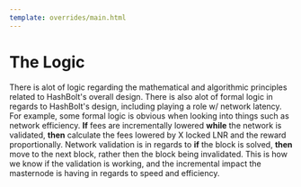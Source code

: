 ```yaml
---
template: overrides/main.html
---
```


# The Logic

There is alot of logic regarding the mathematical and algorithmic principles related to HashBolt's overall design. There is also alot of formal logic in regards to HashBolt's design, including playing a role w/ network latency. For example, some formal logic is obvious when looking into things such as network efficiency. **If** fees are incrementally lowered **while** the network is validated, **then** calculate the fees lowered by X locked LNR and the reward proportionally. Network validation is in regards to **if** the block is solved, **then** move to the next block, rather then the block being invalidated. This is how we know if the validation is working, and the incremental impact the masternode is having in regards to speed and efficiency.
